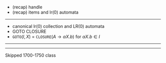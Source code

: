 - (recap) handle
- (recap) items and lr(0) automata 
- - -
- canonical lr(0) collection and LR(0) automata
- GOTO CLOSURE
- $\texttt{GOTO}$($I,X$) = $\texttt{CLOSURE}$($A\rightarrow \alpha X.b$) for $\alpha X.b \in I$



-------
-------
Skipped 1700-1750 class